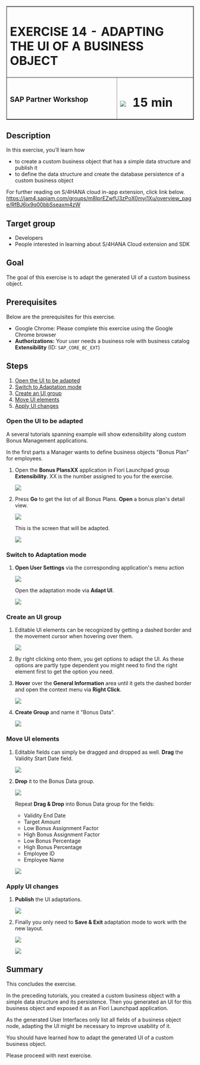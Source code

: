 <table width=100% border=>
<tr><td colspan=2><h1>EXERCISE 14 - ADAPTING THE UI OF A BUSINESS OBJECT</h1></td></tr>
<tr><td><h3>SAP Partner Workshop</h3></td><td><h1><img src="images/clock.png"> &nbsp;15 min</h1></td></tr>
</table>


## Description
In this exercise, you’ll learn how 

* to create a custom business object that has a simple data structure and publish it
* to define the data structure and create the database persistence of a custom business object


For further reading on S/4HANA cloud in-app extension, click link below.
<https://jam4.sapjam.com/groups/m8lprEZwfU3zPoX0myj1Xu/overview_page/RfBJ6ix9q00bbSseaxm4zW>


## Target group

* Developers
* People interested in learning about S/4HANA Cloud extension and SDK  


## Goal

The goal of this exercise is to adapt the generated UI of a custom business object.


## Prerequisites
  
Below are the prerequisites for this exercise.

* Google Chrome: Please complete this exercise using the Google Chrome browser
* **Authorizations:** Your user needs a business role with business catalog **Extensibility** (ID: `SAP_CORE_BC_EXT`)

## Steps

1. [Open the UI to be adapted](#open-the-ui-to-be-adapted)
1. [Switch to Adaptation mode](#switch-to-adaptation-mode)
1. [Create an UI group](#create-an-ui-group)
1. [Move UI elements](#move-ui-elements)
1. [Apply UI changes](#apply-ui-changes)


### <a name="open-the-ui-to-be-adapted"></a> Open the UI to be adapted

A several tutorials spanning example will show extensibility along custom Bonus Management applications.

In the first parts a Manager wants to define business objects "Bonus Plan" for employees. 

1. Open the **Bonus PlansXX** application in Fiori Launchpad group **Extensibility**.  XX is the number assigned to you for the exercise.

	![](images/1.png)
	
1. Press **Go** to get the list of all Bonus Plans. **Open** a bonus plan's detail view.

	![](images/2.png)

	This is the screen that will be adapted.
	
	![](images/3.png)

### <a name="switch-to-adaptation-mode"></a> Switch to Adaptation mode

1. **Open User Settings** via the corresponding application's menu action

	![](images/4.png)

	Open the adaptation mode via **Adapt UI**.
	
	![](images/5.png)  

### <a name="create-an-ui-group"></a> Create an UI group

1. Editable UI elements can be recognized by getting a dashed border and the movement cursor when hovering over them.

	![](images/6.png)

1. By right clicking onto them, you get options to adapt the UI. As these options are partly type dependent you might need to find the right element first to get the option you need.

1. **Hover** over the **General Information** area until it gets the dashed border and open the context menu via **Right Click**.

	![](images/7.png)
	
1. **Create Group** and name it "Bonus Data". 

	![](images/8.png) 

### <a name="move-ui-elements"></a> Move UI elements

1. Editable fields can simply be dragged and dropped as well. **Drag** the Validity Start Date field.

	![](images/9.png)

1. **Drop** it to the Bonus Data group.

	![](images/10.png) 

	Repeat **Drag & Drop** into Bonus Data group for the fields:

	- Validity End Date
	- Target Amount
	- Low Bonus Assignment Factor
	- High Bonus Assignment Factor
	- Low Bonus Percentage
	- High Bonus Percentage
	- Employee ID
	- Employee Name

	![](images/11.png)

### <a name="apply-ui-changes"></a> Apply UI changes

1. **Publish** the UI adaptations.

	![](images/12.png)

1. Finally you only need to **Save & Exit** adaptation mode to work with the new layout.

	![](images/13.png)
	
	![](images/14.png)

## Summary
This concludes the exercise. 

In the preceding tutorials, you created a custom business object with a simple data structure and its persistence. Then you generated an UI for this business object and exposed it as an Fiori Launchpad application.

As the generated User Interfaces only list all fields of a business object node, adapting the UI might be necessary to improve usability of it.

You should have learned how to adapt the generated UI of a custom business object. 

Please proceed with next exercise.
